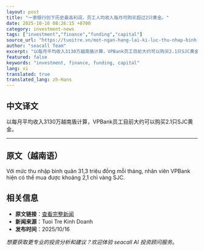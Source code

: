 ```yaml
---
layout: post
title: "一家银行创下历史最高利润，员工人均收入每月可购买超过2只黄金。"
date: 2025-10-16 08:26:15 +0700
category: investment-news
tags: ["investment","finance","funding","capital"]
source_url: "https://tuoitre.vn/mot-ngan-hang-lai-ki-luc-thu-nhap-binh-quan-nhan-vien-mua-duoc-hon-2-chi-vang-thang-20251015153131513.htm"
author: "seacall Team"
excerpt: "以每月平均收入3130万越南盾计算，VPBank员工目前大约可以购买2.1只SJC黄金。..."
featured: false
keywords: "investment, finance, funding, capital"
lang: vi
translated: true
translated_lang: zh-Hans
---
```


## 中文译文

以每月平均收入3130万越南盾计算，VPBank员工目前大约可以购买2.1只SJC黄金。

---

## 原文（越南语）

Với mức thu nhập bình quân 31,3 triệu đồng mỗi tháng, nhân viên VPBank hiện có thể mua được khoảng 2,1 chỉ vàng SJC.

## 相关信息

- **原文链接**：[查看完整新闻](https://tuoitre.vn/mot-ngan-hang-lai-ki-luc-thu-nhap-binh-quan-nhan-vien-mua-duoc-hon-2-chi-vang-thang-20251015153131513.htm)
- **新闻来源**：Tuoi Tre Kinh Doanh
- **发布时间**：2025/10/16

*想要获取更专业的投资分析和建议？欢迎体验 seacall AI 投资顾问服务。*